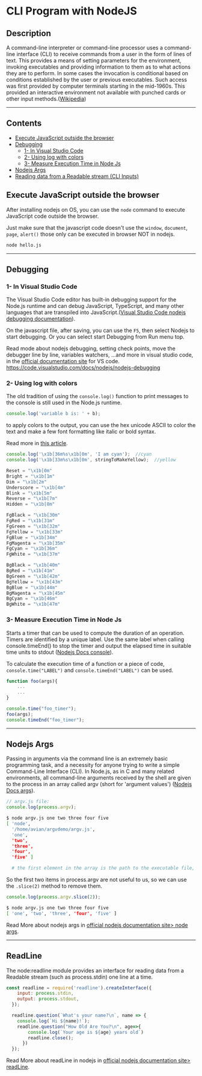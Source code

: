 # CLI Program with NodeJS

## Description
A command-line interpreter or command-line processor uses a command-line interface (CLI) to receive commands from a user in the form of lines of text. This provides a means of setting parameters for the environment, invoking executables and providing information to them as to what actions they are to perform. In some cases the invocation is conditional based on conditions established by the user or previous executables. Such access was first provided by computer terminals starting in the mid-1960s. This provided an interactive environment not available with punched cards or other input methods.([Wikipedia](https://en.wikipedia.org/wiki/Command_line_interface))
<hr>

## Contents
- [Execute JavaScript outside the browser](#execute-javascript-outside-the-browser)
- [Debugging](#Debugging)
    - [1- In Visual Studio Code](#1-In-Visual-Studio-Code)
    - [2- Using log with colors](#2-Using-log-with-colors)
    - [3- Measure Execution Time in Node Js](#3-measure-execution-time-in-node-js)
- [Nodejs Args](#Nodejs-Args)
- [Reading data from a Readable stream (CLI Inputs)](#ReadLine)


## Execute JavaScript outside the browser
After installing nodejs on OS, you can use the `node` command to execute JavaScript code outside the browser.

Just make sure that the javascript code doesn't use the `window`, `document`, `page`, `alert()` those only can be executed in browser NOT in nodejs.

```bash
node hello.js
```
<hr>

## Debugging
### 1- In Visual Studio Code
The Visual Studio Code editor has built-in debugging support for the Node.js runtime and can debug JavaScript, TypeScript, and many other languages that are transpiled into JavaScript.([Visual Studio Code nodejs debugging documentation](https://code.visualstudio.com/docs/nodejs/nodejs-debugging)).

On the javascript file, after saving, you can use the `F5`, then select Nodejs to start debugging.
Or you can select start Debugging from Run menu top.

Read mode about nodejs debugging, setting check points, move the debugger line by line, variables watchers, ...and  more in visual studio code, in the [official documentation site](https://code.visualstudio.com/docs/nodejs/nodejs-debugging) for VS code.
https://code.visualstudio.com/docs/nodejs/nodejs-debugging

### 2- Using log with colors
The old tradition of using the `console.log()` function to print messages to the console is still used in the Node.js runtime.

```js
console.log('variable b is: ' + b);
```
to apply colors to the output, you can use the hex unicode ASCII to color the text and make a few font formatting like italic or bold syntax.

Read more in [this article](https://chrisyeh96.github.io/2020/03/28/terminal-colors.html).

```js
console.log('\x1b[36m%s\x1b[0m', 'I am cyan');  //cyan
console.log('\x1b[33m%s\x1b[0m', stringToMakeYellow);  //yellow

Reset = "\x1b[0m"
Bright = "\x1b[1m"
Dim = "\x1b[2m"
Underscore = "\x1b[4m"
Blink = "\x1b[5m"
Reverse = "\x1b[7m"
Hidden = "\x1b[8m"

FgBlack = "\x1b[30m"
FgRed = "\x1b[31m"
FgGreen = "\x1b[32m"
FgYellow = "\x1b[33m"
FgBlue = "\x1b[34m"
FgMagenta = "\x1b[35m"
FgCyan = "\x1b[36m"
FgWhite = "\x1b[37m"

BgBlack = "\x1b[40m"
BgRed = "\x1b[41m"
BgGreen = "\x1b[42m"
BgYellow = "\x1b[43m"
BgBlue = "\x1b[44m"
BgMagenta = "\x1b[45m"
BgCyan = "\x1b[46m"
BgWhite = "\x1b[47m"
```

### 3- Measure Execution Time in Node Js
Starts a timer that can be used to compute the duration of an operation. Timers are identified by a unique label. Use the same label when calling console.timeEnd() to stop the timer and output the elapsed time in suitable time units to stdout ([Nodejs Docs console](https://nodejs.org/api/console.html#consoletimelabel)).

To calculate the execution time of a function or a piece of code, `console.time("LABEL")` and `console.timeEnd("LABEL")` can be used.
```js
function foo(args){
    ...
    ...
}

console.time("foo_timer");
foo(args);
console.timeEnd("foo_timer");
```
<hr>

## Nodejs Args
Passing in arguments via the command line is an extremely basic programming task, and a necessity for anyone trying to write a simple Command-Line Interface (CLI). In Node.js, as in C and many related environments, all command-line arguments received by the shell are given to the process in an array called argv (short for 'argument values') ([Nodejs Docs args](https://nodejs.org/en/knowledge/command-line/how-to-parse-command-line-arguments/)).
```js
// argv.js file:
console.log(process.argv);
```

```sh
$ node argv.js one two three four five
[ 'node',
  '/home/avian/argvdemo/argv.js',
  'one',
  'two',
  'three',
  'four',
  'five' ]

  # the first element in the array is the path to the executable file, the second is the path to the script file, and the rest are the arguments passed to the script.
```

So the first two items in process.argv are not useful to us, so we can use the `.slice(2)` method to remove them.
```js
console.log(process.argv.slice(2));
```

```sh
$ node argv.js one two three four five
[ 'one', 'two', 'three', 'four', 'five' ]
```

Read More about nodejs args in [official nodejs documentation site> node args](https://nodejs.org/docs/latest-v17.x/api/process.html#processargv).

<hr>

## ReadLine
The node:readline module provides an interface for reading data from a Readable stream (such as process.stdin) one line at a time.

```js
const readline = require('readline').createInterface({
    input: process.stdin,
    output: process.stdout,
  });

  readline.question(`What's your name?\n`, name => {
    console.log(`Hi ${name}!`);
    readline.question("How Old Are You?\n", age=>{
        console.log(`Your age is ${age} years old`)
        readline.close();
      })
  });
```

Read More about readLine in nodejs in [official nodejs documentation site> readLine](https://nodejs.org/api/readline.html#readline).
